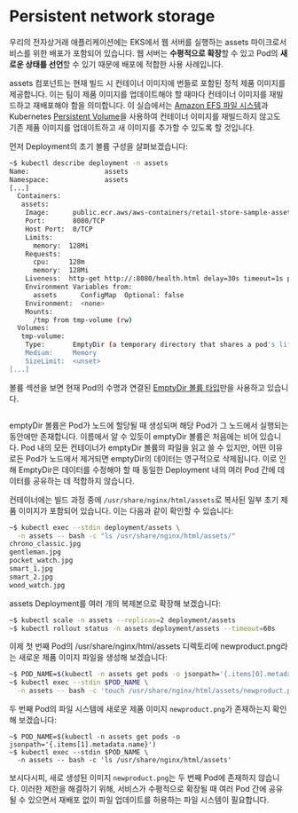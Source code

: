 # Persistent network storage

우리의 전자상거래 애플리케이션에는 EKS에서 웹 서버를 실행하는 assets 마이크로서비스를 위한 배포가 포함되어 있습니다. 웹 서버는 **수평적으로 확장**할 수 있고 Pod의 **새로운 상태를 선언**할 수 있기 때문에 배포에 적합한 사용 사례입니다.

assets 컴포넌트는 현재 빌드 시 컨테이너 이미지에 번들로 포함된 정적 제품 이미지를 제공합니다. 이는 팀이 제품 이미지를 업데이트해야 할 때마다 컨테이너 이미지를 재빌드하고 재배포해야 함을 의미합니다. 이 실습에서는 [Amazon EFS 파일 시스템](https://docs.aws.amazon.com/efs/latest/ug/whatisefs.html)과 Kubernetes [Persistent Volume](https://kubernetes.io/docs/concepts/storage/persistent-volumes/)을 사용하여 컨테이너 이미지를 재빌드하지 않고도 기존 제품 이미지를 업데이트하고 새 이미지를 추가할 수 있도록 할 것입니다.

먼저 Deployment의 초기 볼륨 구성을 살펴보겠습니다:

```bash
~$ kubectl describe deployment -n assets
Name:                   assets
Namespace:              assets
[...]
  Containers:
   assets:
    Image:      public.ecr.aws/aws-containers/retail-store-sample-assets:0.4.0
    Port:       8080/TCP
    Host Port:  0/TCP
    Limits:
      memory:  128Mi
    Requests:
      cpu:     128m
      memory:  128Mi
    Liveness:  http-get http://:8080/health.html delay=30s timeout=1s period=3s #success=1 #failure=3
    Environment Variables from:
      assets      ConfigMap  Optional: false
    Environment:  <none>
    Mounts:
      /tmp from tmp-volume (rw)
  Volumes:
   tmp-volume:
    Type:       EmptyDir (a temporary directory that shares a pod's lifetime)
    Medium:     Memory
    SizeLimit:  <unset>
[...]
```

볼륨 섹션을 보면 현재 Pod의 수명과 연결된 [EmptyDir 볼륨 타입](https://kubernetes.io/docs/concepts/storage/volumes/#emptydir)만을 사용하고 있습니다.

<figure><img src="https://eksworkshop.com/assets/images/assets-emptydir-c0f4e3837113df0e1bb6f0141223e691.webp" alt=""><figcaption></figcaption></figure>

emptyDir 볼륨은 Pod가 노드에 할당될 때 생성되며 해당 Pod가 그 노드에서 실행되는 동안에만 존재합니다. 이름에서 알 수 있듯이 emptyDir 볼륨은 처음에는 비어 있습니다. Pod 내의 모든 컨테이너가 emptyDir 볼륨의 파일을 읽고 쓸 수 있지만, 어떤 이유로든 Pod가 노드에서 제거되면 emptyDir의 데이터는 영구적으로 삭제됩니다. 이로 인해 EmptyDir은 데이터를 수정해야 할 때 동일한 Deployment 내의 여러 Pod 간에 데이터를 공유하는 데 적합하지 않습니다.

컨테이너에는 빌드 과정 중에 `/usr/share/nginx/html/assets`로 복사된 일부 초기 제품 이미지가 포함되어 있습니다. 이는 다음과 같이 확인할 수 있습니다:

```bash
~$ kubectl exec --stdin deployment/assets \
  -n assets -- bash -c "ls /usr/share/nginx/html/assets/"
chrono_classic.jpg
gentleman.jpg
pocket_watch.jpg
smart_1.jpg
smart_2.jpg
wood_watch.jpg
```

assets Deployment를 여러 개의 복제본으로 확장해 보겠습니다:

```bash
~$ kubectl scale -n assets --replicas=2 deployment/assets
~$ kubectl rollout status -n assets deployment/assets --timeout=60s
```

이제 첫 번째 Pod의 /usr/share/nginx/html/assets 디렉토리에 newproduct.png라는 새로운 제품 이미지 파일을 생성해 보겠습니다:

```bash
~$ POD_NAME=$(kubectl -n assets get pods -o jsonpath='{.items[0].metadata.name}')
~$ kubectl exec --stdin $POD_NAME \
  -n assets -- bash -c 'touch /usr/share/nginx/html/assets/newproduct.png'
```

두 번째 Pod의 파일 시스템에 새로운 제품 이미지 `newproduct.png`가 존재하는지 확인해 보겠습니다:

```
~$ POD_NAME=$(kubectl -n assets get pods -o jsonpath='{.items[1].metadata.name}')
~$ kubectl exec --stdin $POD_NAME \
  -n assets -- bash -c 'ls /usr/share/nginx/html/assets'
```

보시다시피, 새로 생성된 이미지 `newproduct.png`는 두 번째 Pod에 존재하지 않습니다. 이러한 제한을 해결하기 위해, 서비스가 수평적으로 확장될 때 여러 Pod 간에 공유될 수 있으면서 재배포 없이 파일 업데이트를 허용하는 파일 시스템이 필요합니다.

<figure><img src="https://eksworkshop.com/assets/images/assets-efs-1e45cb40f91cd1abb303e7421707eec3.webp" alt=""><figcaption></figcaption></figure>




